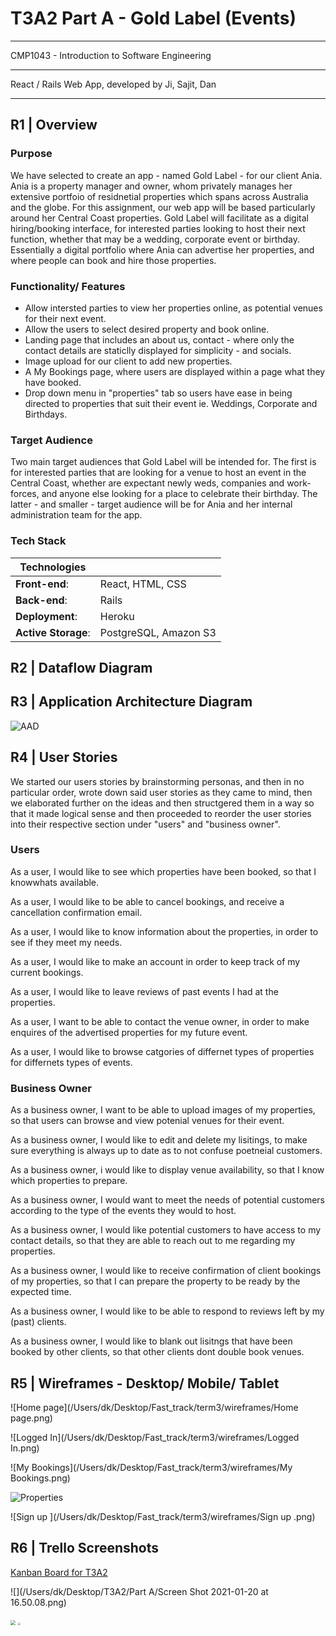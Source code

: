 # T3A2 Part A - Gold Label (Events)

------

CMP1043 - Introduction to Software Engineering

------

React / Rails Web App, developed by Ji, Sajit, Dan

------

## R1 |	Overview

### 	Purpose

We have selected to create an app - named Gold Label - for our client Ania. Ania is a property manager and owner, whom privately manages her extensive portfoio of residnetial properties which spans across Australia and the globe. For this assignment, our web app will be based particularly around her Central Coast properties. Gold Label will facilitate as a digital hiring/booking interface, for interested parties looking to host their next function, whether that may be a wedding, corporate event or birthday.  Essentially a digital portfolio where Ania can advertise her properties, and where people can book and hire those properties. 

### 	Functionality/ Features

- Allow intersted parties to view her properties online, as potential venues for their next event.
- Allow the users to select desired property and book online.
- Landing page that includes an about us, contact - where only the contact details are staticlly displayed for simplicity - and socials. 
- Image upload for our client to add new properties.
- A My Bookings page, where users are displayed within a page what they have booked.
- Drop down menu in "properties" tab so users have ease in being directed to properties that suit their event ie. Weddings, Corporate and Birthdays. 

### 	Target Audience

Two main target audiences that Gold Label will be intended for. The first is for interested parties that are looking for a venue to host an event in the Central Coast, whether are expectant newly weds, companies and work-forces, and anyone else looking for a place to celebrate their birthday. The latter - and smaller - target audience will be for Ania and her internal administration team for the app.

### 	Tech Stack		

| Technologies        |                       |
| ------------------- | --------------------- |
| **Front-end**:      | React, HTML, CSS      |
| **Back-end**:       | Rails                 |
| **Deployment**:     | Heroku                |
| **Active Storage**: | PostgreSQL, Amazon S3 |

## R2 |	Dataflow Diagram





## R3 |	Application Architecture Diagram

![AAD](/AAD.png)

## R4 |	User Stories

We started our users stories by brainstorming personas, and then in no particular order, wrote down said user stories as they came to mind, then we elaborated further on the ideas and then structgered them in a way so that it made logical sense and then proceeded to reorder the user stories into their respective section under  "users" and "business owner".

### 	Users

As a user, I would like to see which properties have been booked, so that I knowwhats available.

As a user, I would like to be able to cancel bookings, and receive a cancellation confirmation email.

As a user, I would like to know information about the properties, in order to see if they meet my needs.

As a user, I would like to make an account in order to keep track of my current bookings.

As a user, I would like to leave reviews of past events I had at the properties.

As a user, I want to be able to contact the venue owner, in order to make enquires of the advertised properties for my future event. 

As a user, I would like to browse catgories of differnet types of properties for differnets types of events.	

### 	Business Owner

As a business owner, I want to be able to upload images of my properties, so that users can browse and view potenial venues for their event.

As a business owner, I would like to edit and delete my lisitings, to make sure everything is always up to date as to not confuse poetneial customers.

As a business owner, i would like to display venue availability, so that I know which properties to prepare.

As a business owner, I would want to meet the needs of potential customers according to the type of the events they would to host.

As a business owner, I would like potential customers to have access to my contact details, so that they are able to reach out to me regarding my properties. 

As a business owner, I would like to receive confirmation of client bookings of my properties, so that I can prepare the property to be ready by the expected time.

As a business owner, I would like to be able to respond to reviews left by my (past) clients.

As a business owner, I would like to blank out lisitngs that have been booked by other clients, so that other clients dont double book venues.





## R5 |	Wireframes - Desktop/ Mobile/ Tablet

![Home page](/Users/dk/Desktop/Fast_track/term3/wireframes/Home page.png)

![Logged In](/Users/dk/Desktop/Fast_track/term3/wireframes/Logged In.png)

![My Bookings](/Users/dk/Desktop/Fast_track/term3/wireframes/My Bookings.png)

![Properties](/Users/dk/Desktop/Fast_track/term3/wireframes/Properties.png)

![Sign up ](/Users/dk/Desktop/Fast_track/term3/wireframes/Sign up .png)

## R6 |	Trello Screenshots

[Kanban Board for T3A2](https://trello.com/b/56p7isHM/t3a2)

![](/Users/dk/Desktop/T3A2/Part A/Screen Shot 2021-01-20 at 16.50.08.png)

<img src="/Users/dk/Desktop/T3A2/Part A/Screen Shot 2021-01-20 at 16.51.41.png" style="zoom:50%;" />

<img src="/Users/dk/Desktop/T3A2/Part A/Screen Shot 2021-01-20 at 16.47.55.png" style="zoom:25%;" />






